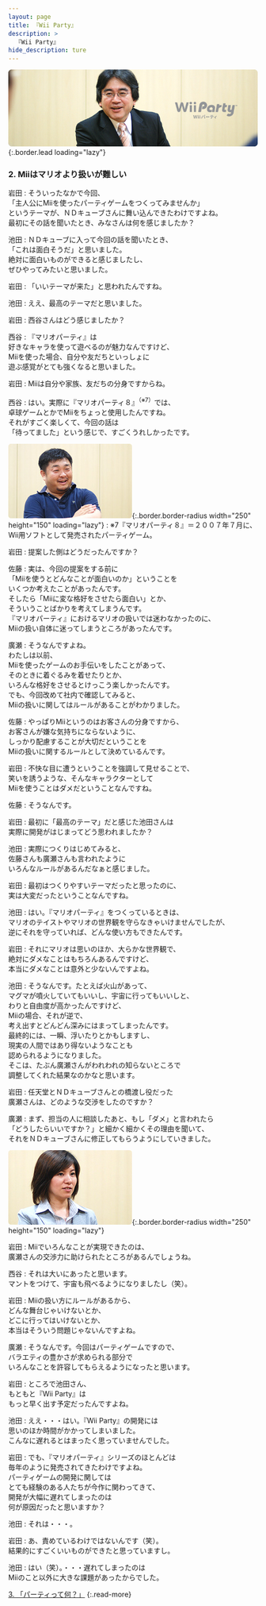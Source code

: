 ```yaml
---
layout: page
title: 『Wii Party』
description: >
  『Wii Party』
hide_description: ture
---
```


![](/interviews/jp/wii/supj/vol1/img/mainvisual2.jpg){:.border.lead loading="lazy"}

### 2. Miiはマリオより扱いが難しい

岩田
: そういったなかで今回、<br>「主人公にMiiを使ったパーティゲームをつくってみませんか」<br>というテーマが、ＮＤキューブさんに舞い込んできたわけですよね。<br>最初にその話を聞いたとき、みなさんは何を感じましたか？

池田
: ＮＤキューブに入って今回の話を聞いたとき、<br>「これは面白そうだ」と思いました。<br>絶対に面白いものができると感じましたし、<br>ぜひやってみたいと思いました。

岩田
: 「いいテーマが来た」と思われたんですね。

池田
: ええ、最高のテーマだと思いました。

岩田
: 西谷さんはどう感じましたか？

西谷
: 『マリオパーティ』は<br>好きなキャラを使って遊べるのが魅力なんですけど、<br>Miiを使った場合、自分や友だちといっしょに<br>遊ぶ感覚がとても強くなると思いました。

岩田
: Miiは自分や家族、友だちの分身ですからね。

西谷
: はい。実際に『マリオパーティ８』<sup>（※7）</sup>では、<br>卓球ゲームとかでMiiをちょっと使用したんですね。<br>それがすごく楽しくて、今回の話は<br>「待ってました」という感じで、すごくうれしかったです。

![](/interviews/jp/wii/supj/vol1/img/photo7.jpg){:.border.border-radius width="250" height="150" loading="lazy"}
: ※7『マリオパーティ８』＝２００７年７月に、Wii用ソフトとして発売されたパーティゲーム。

岩田
: 提案した側はどうだったんですか？

佐藤
: 実は、今回の提案をする前に<br>「Miiを使うとどんなことが面白いのか」ということを<br>いくつか考えたことがあったんです。<br>そしたら「Miiに変な格好をさせたら面白い」とか、<br>そういうことばかりを考えてしまうんです。<br>『マリオパーティ』におけるマリオの扱いでは迷わなかったのに、<br>Miiの扱い自体に迷ってしまうところがあったんです。

廣瀬
: そうなんですよね。<br>わたしは以前、<br>Miiを使ったゲームのお手伝いをしたことがあって、<br>そのときに着ぐるみを着せたりとか、<br>いろんな格好をさせるとけっこう楽しかったんです。<br>でも、今回改めて社内で確認してみると、<br>Miiの扱いに関してはルールがあることがわかりました。

佐藤
: やっぱりMiiというのはお客さんの分身ですから、<br>お客さんが嫌な気持ちにならないように、<br>しっかり配慮することが大切だということを<br>Miiの扱いに関するルールとして決めているんです。

岩田
: 不快な目に遭うということを強調して見せることで、<br>笑いを誘うような、そんなキャラクターとして<br>Miiを使うことはダメだということなんですね。

佐藤
: そうなんです。

岩田
: 最初に「最高のテーマ」だと感じた池田さんは<br>実際に開発がはじまってどう思われましたか？

池田
: 実際につくりはじめてみると、<br>佐藤さんも廣瀬さんも言われたように<br>いろんなルールがあるんだなぁと感じました。

岩田
: 最初はつくりやすいテーマだったと思ったのに、<br>実は大変だったということなんですね。

池田
: はい。『マリオパーティ』をつくっているときは、<br>マリオのテイストやマリオの世界観を守らなきゃいけませんでしたが、<br>逆にそれを守っていれば、どんな使い方もできたんです。

岩田
: それにマリオは思いのほか、大らかな世界観で、<br>絶対にダメなことはもちろんあるんですけど、<br>本当にダメなことは意外と少ないんですよね。

池田
: そうなんです。たとえば火山があって、<br>マグマが噴火していてもいいし、宇宙に行ってもいいしと、<br>わりと自由度が高かったんですけど、<br>Miiの場合、それが逆で、<br>考え出すとどんどん深みにはまってしまったんです。<br>最終的には、一瞬、浮いたりとかもしますし、<br>現実の人間ではあり得ないようなことも<br>認められるようになりました。<br>そこは、たぶん廣瀬さんがわれわれの知らないところで<br>調整してくれた結果なのかなと思います。

岩田
: 任天堂とＮＤキューブさんとの橋渡し役だった<br>廣瀬さんは、どのような交渉をしたのですか？

廣瀬
: まず、担当の人に相談したあと、もし「ダメ」と言われたら<br>「どうしたらいいですか？」と細かく細かくその理由を聞いて、<br>それをＮＤキューブさんに修正してもらうようにしていきました。

![](/interviews/jp/wii/supj/vol1/img/photo8.jpg){:.border.border-radius width="250" height="150" loading="lazy"}

岩田
: Miiでいろんなことが実現できたのは、<br>廣瀬さんの交渉力に助けられたところがあるんでしょうね。

西谷
: それは大いにあったと思います。<br>マントをつけて、宇宙も飛べるようになりましたし（笑）。

岩田
: Miiの扱い方にルールがあるから、<br>どんな舞台じゃいけないとか、<br>どこに行ってはいけないとか、<br>本当はそういう問題じゃないんですよね。

廣瀬
: そうなんです。今回はパーティゲームですので、<br>バラエティの豊かさが求められる部分で<br>いろんなことを許容してもらえるようになったと思います。

岩田
: ところで池田さん、<br>もともと『Wii Party』は<br>もっと早く出す予定だったんですよね。

池田
: ええ・・・はい。『Wii Party』の開発には<br>思いのほか時間がかかってしまいました。<br>こんなに遅れるとはまったく思っていませんでした。

岩田
: でも、『マリオパーティ』シリーズのほとんどは<br>毎年のように発売されてきたわけですよね。<br>パーティゲームの開発に関しては<br>とても経験のある人たちが今作に関わってきて、<br>開発が大幅に遅れてしまったのは<br>何が原因だったと思いますか？

池田
: それは・・・。

岩田
: あ、責めているわけではないんです（笑）。<br>結果的にすごくいいものができたと思っていますし。

池田
: はい（笑）。・・・遅れてしまったのは<br>Miiのこと以外に大きな課題があったからでした。

[3. 「パーティって何？」](3.md)
{:.read-more}

